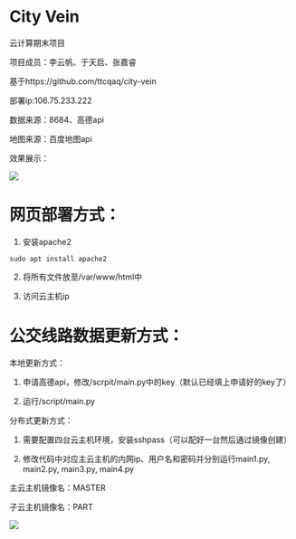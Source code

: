 # City Vein

云计算期末项目

项目成员：李云帆、于天启、张嘉睿

基于https://github.com/ttcqaq/city-vein

部署ip:106.75.233.222

数据来源：8684、高德api

地图来源：百度地图api

效果展示：

![](/liyunfan1223/city-vein/raw/branch/master/README_PIC/pic1.png)

# 网页部署方式：

1. 安装apache2
```
sudo apt install apache2
```

2. 将所有文件放至/var/www/html中

3. 访问云主机ip

# 公交线路数据更新方式：

本地更新方式：

1. 申请高德api，修改/scrpit/main.py中的key（默认已经填上申请好的key了）

2. 运行/script/main.py

分布式更新方式：

1. 需要配置四台云主机环境，安装sshpass（可以配好一台然后通过镜像创建）

2. 修改代码中对应主云主机的内网ip、用户名和密码并分别运行main1.py, main2.py, main3.py, main4.py

主云主机镜像名：MASTER

子云主机镜像名：PART

![](/liyunfan1223/city-vein/raw/branch/master/README_PIC/pic3.png)